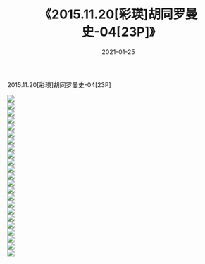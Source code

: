﻿---
layout: post
title:  《2015.11.20[彩瑛]胡同罗曼史-04[23P]》
date:   2021-01-25
img: http://imgx.orgx.ga/漏D/2021/2015.11.20[彩瑛]胡同罗曼史-04[23P]/000.jpg
categories: [美女, 清纯, 唯美]
---

2015.11.20[彩瑛]胡同罗曼史-04[23P]

  ![](http://imgx.orgx.ga/漏D/2021/2015.11.20[彩瑛]胡同罗曼史-04[23P]/001.jpg) <br> ![](http://imgx.orgx.ga/漏D/2021/2015.11.20[彩瑛]胡同罗曼史-04[23P]/002.jpg) <br> ![](http://imgx.orgx.ga/漏D/2021/2015.11.20[彩瑛]胡同罗曼史-04[23P]/003.jpg) <br> ![](http://imgx.orgx.ga/漏D/2021/2015.11.20[彩瑛]胡同罗曼史-04[23P]/004.jpg) <br> ![](http://imgx.orgx.ga/漏D/2021/2015.11.20[彩瑛]胡同罗曼史-04[23P]/005.jpg) <br> ![](http://imgx.orgx.ga/漏D/2021/2015.11.20[彩瑛]胡同罗曼史-04[23P]/006.jpg) <br> ![](http://imgx.orgx.ga/漏D/2021/2015.11.20[彩瑛]胡同罗曼史-04[23P]/007.jpg) <br> ![](http://imgx.orgx.ga/漏D/2021/2015.11.20[彩瑛]胡同罗曼史-04[23P]/008.jpg) <br> ![](http://imgx.orgx.ga/漏D/2021/2015.11.20[彩瑛]胡同罗曼史-04[23P]/009.jpg) <br> ![](http://imgx.orgx.ga/漏D/2021/2015.11.20[彩瑛]胡同罗曼史-04[23P]/010.jpg) <br> ![](http://imgx.orgx.ga/漏D/2021/2015.11.20[彩瑛]胡同罗曼史-04[23P]/011.jpg) <br> ![](http://imgx.orgx.ga/漏D/2021/2015.11.20[彩瑛]胡同罗曼史-04[23P]/012.jpg) <br> ![](http://imgx.orgx.ga/漏D/2021/2015.11.20[彩瑛]胡同罗曼史-04[23P]/013.jpg) <br> ![](http://imgx.orgx.ga/漏D/2021/2015.11.20[彩瑛]胡同罗曼史-04[23P]/014.jpg) <br> ![](http://imgx.orgx.ga/漏D/2021/2015.11.20[彩瑛]胡同罗曼史-04[23P]/015.jpg) <br> ![](http://imgx.orgx.ga/漏D/2021/2015.11.20[彩瑛]胡同罗曼史-04[23P]/016.jpg) <br> ![](http://imgx.orgx.ga/漏D/2021/2015.11.20[彩瑛]胡同罗曼史-04[23P]/017.jpg) <br> ![](http://imgx.orgx.ga/漏D/2021/2015.11.20[彩瑛]胡同罗曼史-04[23P]/018.jpg) <br> ![](http://imgx.orgx.ga/漏D/2021/2015.11.20[彩瑛]胡同罗曼史-04[23P]/019.jpg) <br> ![](http://imgx.orgx.ga/漏D/2021/2015.11.20[彩瑛]胡同罗曼史-04[23P]/020.jpg) <br> ![](http://imgx.orgx.ga/漏D/2021/2015.11.20[彩瑛]胡同罗曼史-04[23P]/021.jpg) <br> ![](http://imgx.orgx.ga/漏D/2021/2015.11.20[彩瑛]胡同罗曼史-04[23P]/022.jpg) <br> ![](http://imgx.orgx.ga/漏D/2021/2015.11.20[彩瑛]胡同罗曼史-04[23P]/023.jpg) <br>